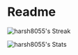 # Readme


![harsh8055's Streak](https://github-readme-streak-stats.herokuapp.com/?user=harsh8055&theme=dracula&hide_border=true)

![harsh8055's Stats](https://github-readme-stats.vercel.app/api?username=harsh8055&theme=dracula&show_icons=true&hide_border=true&count_private=true)
